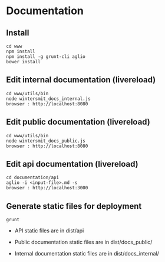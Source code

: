 # Documentation

## Install
```
cd www
npm install
npm install -g grunt-cli aglio
bower install
```

## Edit internal documentation (livereload)
```
cd www/utils/bin
node wintersmit_docs_internal.js
browser : http://localhost:8080
```

## Edit public documentation (livereload)
```
cd www/utils/bin
node wintersmit_docs_public.js
browser : http://localhost:8080
```

## Edit api documentation (livereload)
```
cd documentation/api
aglio -i <input-file>.md -s
browser : http://localhost:3000
```

## Generate static files for deployment
```
grunt
```

- API static files are in dist/api

- Public documentation static files are in dist/docs_public/

- Internal documentation static files are in dist/docs_internal/



